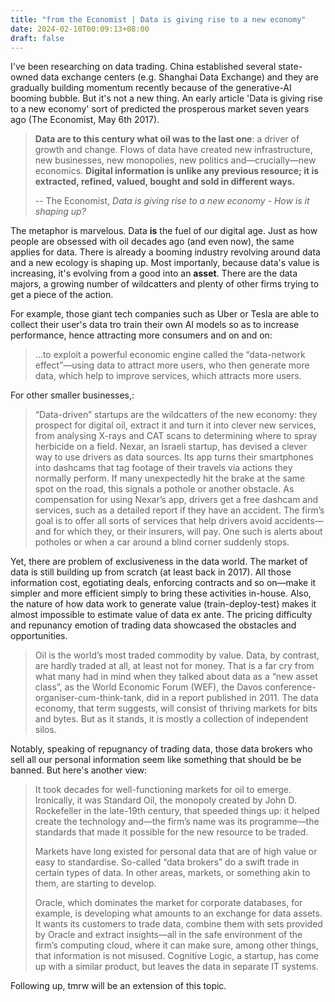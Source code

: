```yaml
---
title: "from the Economist | Data is giving rise to a new economy"
date: 2024-02-10T00:09:13+08:00
draft: false
---
```


I've been researching on data trading. China established several state-owned data exchange centers (e.g. Shanghai Data Exchange) and they are gradually building momentum recently because of the generative-AI booming bubble. But it's not a new thing. An early article 'Data is giving rise to a new economy' sort of predicted the prosperous market seven years ago  (The Economist, May 6th 2017).

> **Data are to this century what oil was to the last one**: a driver of growth and change. Flows of data have created new infrastructure, new businesses, new monopolies, new politics and—crucially—new economics. **Digital information is unlike any previous resource; it is extracted, refined, valued, bought and sold in different ways.**
>
> -- The Economist, *Data is giving rise to a new economy - How is it shaping up?*

The metaphor is marvelous. Data **is** the fuel of our digital age. Just as how people are obsessed with oil decades ago (and even now), the same applies for data. There is already a booming industry revolving around data and a new ecology is shaping up. Most importanly, because data's value is increasing, it's evolving from a good into an **asset**. There are the data majors, a growing number of wildcatters and plenty of other firms trying to get a piece of the action.

For example, those giant tech companies such as Uber or Tesla are able to collect their user's data tro train their own AI models so as to increase performance, hence attracting more consumers and on and on:

> ...to exploit a powerful economic engine called the “data-network effect”—using data to attract more users, who then generate more data, which help to improve services, which attracts more users.

For other smaller businesses,:

> “Data-driven” startups are the wildcatters of the new economy: they prospect for digital oil, extract it and turn it into clever new services, from analysing X-rays and CAT scans to determining where to spray herbicide on a field. Nexar, an Israeli startup, has devised a clever way to use drivers as data sources. Its app turns their smartphones into dashcams that tag footage of their travels via actions they normally perform. If many unexpectedly hit the brake at the same spot on the road, this signals a pothole or another obstacle. As compensation for using Nexar’s app, drivers get a free dashcam and services, such as a detailed report if they have an accident. The firm’s goal is to offer all sorts of services that help drivers avoid accidents—and for which they, or their insurers, will pay. One such is alerts about potholes or when a car around a blind corner suddenly stops.

Yet, there are problem of exclusiveness in the data world. The market of data is still building up from scratch (at least back in 2017). All those information cost, egotiating deals, enforcing contracts and so on—make it simpler and more efficient simply to bring these activities in-house. Also, the nature of how data work to generate value (train-deploy-test) makes it almost impossible to estimate value of data ex ante. The pricing difficulty and repunancy emotion of trading data showcased the obstacles and opportunities.

> Oil is the world’s most traded commodity by value. Data, by contrast, are hardly traded at all, at least not for money. That is a far cry from what many had in mind when they talked about data as a “new asset class”, as the World Economic Forum (WEF), the Davos conference-organiser-cum-think-tank, did in a report published in 2011. The data economy, that term suggests, will consist of thriving markets for bits and bytes. But as it stands, it is mostly a collection of independent silos.

Notably, speaking of repugnancy of trading data, those data brokers who sell all our personal information seem like something that should be be banned. But here's another view:

> It took decades for well-functioning markets for oil to emerge. Ironically, it was Standard Oil, the monopoly created by John D. Rockefeller in the late-19th century, that speeded things up: it helped create the technology and—the firm’s name was its programme—the standards that made it possible for the new resource to be traded.
>
> Markets have long existed for personal data that are of high value or easy to standardise. So-called “data brokers” do a swift trade in certain types of data. In other areas, markets, or something akin to them, are starting to develop. 
>
> Oracle, which dominates the market for corporate databases, for example, is developing what amounts to an exchange for data assets. It wants its customers to trade data, combine them with sets provided by Oracle and extract insights—all in the safe environment of the firm’s computing cloud, where it can make sure, among other things, that information is not misused. Cognitive Logic, a startup, has come up with a similar product, but leaves the data in separate IT systems.

Following up, tmrw will be an extension of this topic.
